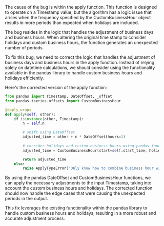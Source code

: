 The cause of the bug is within the apply function. This function is designed to operate on a Timestamp value, but the algorithm has a logic issue that arises when the frequency specified by the CustomBusinessHour object results in more periods than expected when holidays are included.

The bug resides in the logic that handles the adjustment of business days and business hours. When altering the original time stamp to consider holidays and custom business hours, the function generates an unexpected number of periods.

To fix this bug, we need to correct the logic that handles the adjustment of business days and business hours in the apply function. Instead of relying solely on datetime calculations, we should consider using the functionality available in the pandas library to handle custom business hours and holidays efficiently.

Here's the corrected version of the apply function:

```python
from pandas import Timestamp, DateOffset, _offset
from pandas.tseries.offsets import CustomBusinessHour

@apply_wraps
def apply(self, other):
    if isinstance(other, Timestamp):
        n = self.n

        # shift using DateOffset
        adjusted_time = other + n * DateOffset(hours=1)
        
        # consider holidays and custom business hours using pandas function
        adjusted_time = CustomBusinessHour(start=self.start_time, holidays=self.holidays).apply(adjusted_time)

        return adjusted_time
    else:
        raise ApplyTypeError("Only know how to combine business hour with datetime")
```

By using the pandas DateOffset and CustomBusinessHour functions, we can apply the necessary adjustments to the input Timestamp, taking into account the custom business hours and holidays. The corrected function should now handle the edge cases that were causing the unexpected periods in the output.

This fix leverages the existing functionality within the pandas library to handle custom business hours and holidays, resulting in a more robust and accurate adjustment process.
